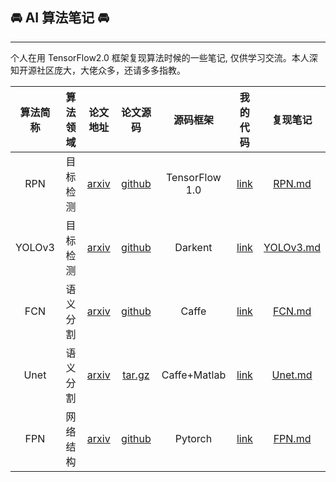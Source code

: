 ## 🚘 AI 算法笔记 🚘
--------------------
个人在用  TensorFlow2.0 框架复现算法时候的一些笔记, 仅供学习交流。本人深知开源社区庞大，大佬众多，还请多多指教。

|算法简称|算法领域|论文地址|论文源码|源码框架|我的代码|复现笔记|
|:---:|:---:|:---:|:---:|:---:|:---:|:---:|
|RPN|目标检测|[arxiv](https://arxiv.org/pdf/1703.06283)|[github](https://github.com/huangshiyu13/RPNplus)|TensorFlow 1.0|[link](https://github.com/YunYang1994/TensorFlow2.0-Examples/tree/master/4-Object_Detection/RPN)|[RPN.md](https://github.com/YunYang1994/ai-notebooks/blob/master/RPN.md)
|YOLOv3|目标检测|[arxiv](http://arxiv.org/abs/1804.02767)|[github](https://github.com/pjreddie/darknet)|Darkent|[link](https://github.com/YunYang1994/TensorFlow2.0-Examples/tree/master/4-Object_Detection/YOLOV3)|[YOLOv3.md](https://github.com/YunYang1994/ai-notebooks/blob/master/YOLOv3.md)
|FCN|语义分割|[arxiv](https://arxiv.org/abs/1411.4038)|[github](https://github.com/shelhamer/fcn.berkeleyvision.org)|Caffe|[link](https://github.com/YunYang1994/TensorFlow2.0-Examples/tree/master/5-Image_Segmentation/FCN)|[FCN.md](https://github.com/YunYang1994/ai-notebooks/blob/master/FCN.md)
|Unet|语义分割|[arxiv](http://arxiv.org/abs/1505.04597)|[tar.gz](https://lmb.informatik.uni-freiburg.de/people/ronneber/u-net/u-net-release-2015-10-02.tar.gz)|Caffe+Matlab|[link](https://github.com/YunYang1994/TensorFlow2.0-Examples/tree/master/5-Image_Segmentation/Unet)|[Unet.md](https://github.com/YunYang1994/ai-notebooks/blob/master/Unet.md)
|FPN|网络结构|[arxiv](https://arxiv.org/abs/1612.03144)|[github](https://github.com/facebookresearch/Detectron)|Pytorch|[link](https://github.com/YunYang1994/TensorFlow2.0-Examples/tree/master/3-Neural_Network_Architecture/fpn.py)|[FPN.md](https://github.com/YunYang1994/ai-notebooks/blob/master/FPN.md)
